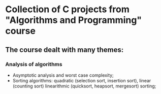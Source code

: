 # Collection of C projects from "Algorithms and Programming" course 

## The course dealt with many themes:

### Analysis of algorithms
* Asymptotic analysis and worst case complexity;
* Sorting algorithms: quadratic (selection sort, insertion sort), linear (counting sort) linearithmic (quicksort, heapsort, mergesort) sorting;

